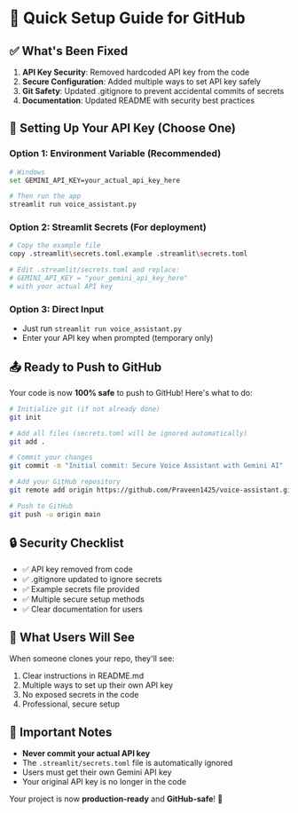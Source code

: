 # 🚀 Quick Setup Guide for GitHub

## ✅ What's Been Fixed

1. **API Key Security**: Removed hardcoded API key from the code
2. **Secure Configuration**: Added multiple ways to set API key safely
3. **Git Safety**: Updated .gitignore to prevent accidental commits of secrets
4. **Documentation**: Updated README with security best practices

## 🔑 Setting Up Your API Key (Choose One)

### Option 1: Environment Variable (Recommended)
```bash
# Windows
set GEMINI_API_KEY=your_actual_api_key_here

# Then run the app
streamlit run voice_assistant.py
```

### Option 2: Streamlit Secrets (For deployment)
```bash
# Copy the example file
copy .streamlit\secrets.toml.example .streamlit\secrets.toml

# Edit .streamlit/secrets.toml and replace:
# GEMINI_API_KEY = "your_gemini_api_key_here"
# with your actual API key
```

### Option 3: Direct Input
- Just run `streamlit run voice_assistant.py`
- Enter your API key when prompted (temporary only)

## 📤 Ready to Push to GitHub

Your code is now **100% safe** to push to GitHub! Here's what to do:

```bash
# Initialize git (if not already done)
git init

# Add all files (secrets.toml will be ignored automatically)
git add .

# Commit your changes
git commit -m "Initial commit: Secure Voice Assistant with Gemini AI"

# Add your GitHub repository
git remote add origin https://github.com/Praveen1425/voice-assistant.git

# Push to GitHub
git push -u origin main
```

## 🔒 Security Checklist

- ✅ API key removed from code
- ✅ .gitignore updated to ignore secrets
- ✅ Example secrets file provided
- ✅ Multiple secure setup methods
- ✅ Clear documentation for users

## 🎯 What Users Will See

When someone clones your repo, they'll see:
1. Clear instructions in README.md
2. Multiple ways to set up their own API key
3. No exposed secrets in the code
4. Professional, secure setup

## 🚨 Important Notes

- **Never commit your actual API key**
- The `.streamlit/secrets.toml` file is automatically ignored
- Users must get their own Gemini API key
- Your original API key is no longer in the code

Your project is now **production-ready** and **GitHub-safe**! 🎉 